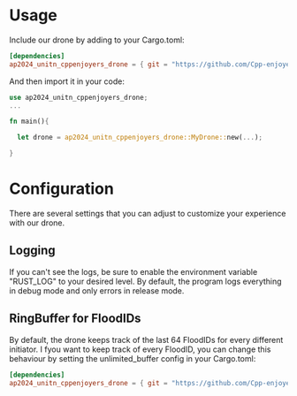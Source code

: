 # Usage
Include our drone by adding to your Cargo.toml:
```toml
[dependencies]
ap2024_unitn_cppenjoyers_drone = { git = "https://github.com/Cpp-enjoyers/drone.git" }
```

And then import it in your code:
```rust
use ap2024_unitn_cppenjoyers_drone;
...

fn main(){

  let drone = ap2024_unitn_cppenjoyers_drone::MyDrone::new(...);

}

```
# Configuration
There are several settings that you can adjust to customize your experience with our drone.
## Logging
If you can't see the logs, be sure to enable the environment variable "RUST_LOG" to your desired level.
By default, the program logs everything in debug mode and only errors in release mode.

## RingBuffer for FloodIDs
By default, the drone keeps track of the last 64 FloodIDs for every different initiator. I fyou want to keep track of every FloodID, you can change this behaviour by setting the unlimited_buffer config in your Cargo.toml:
```toml
[dependencies]
ap2024_unitn_cppenjoyers_drone = { git = "https://github.com/Cpp-enjoyers/drone.git", features =  ["unlimited_buffer"] }
```
